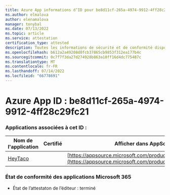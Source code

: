 ```yaml
---
title: Azure App informations d’ID pour be8d11cf-265a-4974-9912-4ff28c29fc21
ms.author: elmalova
author: elenamalova
manager: tonybal
ms.date: 07/13/2022
ms.topic: article
ms.service: attestation
certification_type: attested
description: Toutes les informations de sécurité et de conformité disponibles pour be8d11cf-265a-4974-9912-4ff28c29fc21.
ms.openlocfilehash: b612a2a49208d0fcb37865cb9853f312ea177b4c
ms.sourcegitcommit: 0c7f7f3da27d274928b863a18ff16d4dc775487c
ms.translationtype: MT
ms.contentlocale: fr-FR
ms.lasthandoff: 07/14/2022
ms.locfileid: "66778691"
---
```

# <a name="azure-app-id-be8d11cf-265a-4974-9912-4ff28c29fc21"></a>Azure App ID : be8d11cf-265a-4974-9912-4ff28c29fc21


### <a name="apps-associated-with-this-id"></a>Applications associées à cet ID :
| **Nom de l'application** | **Certifié** | **Afficher dans AppSource** |
|--------------|---------------|-----------------------|
| [HeyTaco](../forward/WA200001346.md) |  | [https://appsource.microsoft.com/product/office/WA200001346](https://appsource.microsoft.com/product/office/WA200001346) |

### <a name="microsoft-365-app-compliance-status"></a>État de conformité des applications Microsoft 365
- État de l’attestaton de l’éditeur : terminé

